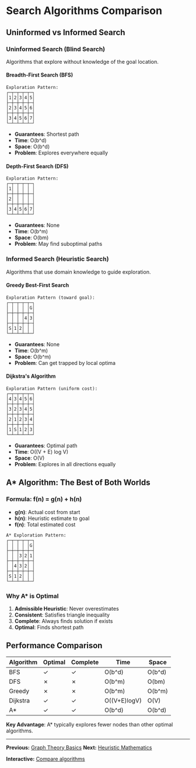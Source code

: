 # Search Algorithms Comparison

## Uninformed vs Informed Search

### Uninformed Search (Blind Search)
Algorithms that explore without knowledge of the goal location.

#### Breadth-First Search (BFS)
```
Exploration Pattern:
┌─┬─┬─┬─┬─┐
│1│2│3│4│5│
├─┼─┼─┼─┼─┤
│2│3│4│5│6│
├─┼─┼─┼─┼─┤
│3│4│5│6│7│
└─┴─┴─┴─┴─┘
```
- **Guarantees**: Shortest path
- **Time**: O(b^d)
- **Space**: O(b^d)
- **Problem**: Explores everywhere equally

#### Depth-First Search (DFS)
```
Exploration Pattern:
┌─┬─┬─┬─┬─┐
│1│ │ │ │ │
├─┼─┼─┼─┼─┤
│2│ │ │ │ │
├─┼─┼─┼─┼─┤
│3│4│5│6│7│
└─┴─┴─┴─┴─┘
```
- **Guarantees**: None
- **Time**: O(b^m)
- **Space**: O(bm)
- **Problem**: May find suboptimal paths

### Informed Search (Heuristic Search)
Algorithms that use domain knowledge to guide exploration.

#### Greedy Best-First Search
```
Exploration Pattern (toward goal):
┌─┬─┬─┬─┬─┐
│ │ │ │ │G│
├─┼─┼─┼─┼─┤
│ │ │ │4│3│
├─┼─┼─┼─┼─┤
│S│1│2│ │ │
└─┴─┴─┴─┴─┘
```
- **Guarantees**: None
- **Time**: O(b^m)
- **Space**: O(b^m)
- **Problem**: Can get trapped by local optima

#### Dijkstra's Algorithm
```
Exploration Pattern (uniform cost):
┌─┬─┬─┬─┬─┐
│4│3│4│5│6│
├─┼─┼─┼─┼─┤
│3│2│3│4│5│
├─┼─┼─┼─┼─┤
│2│1│2│3│4│
├─┼─┼─┼─┼─┤
│1│S│1│2│3│
└─┴─┴─┴─┴─┘
```
- **Guarantees**: Optimal path
- **Time**: O((V + E) log V)
- **Space**: O(V)
- **Problem**: Explores in all directions equally

## A* Algorithm: The Best of Both Worlds

### Formula: f(n) = g(n) + h(n)
- **g(n)**: Actual cost from start
- **h(n)**: Heuristic estimate to goal
- **f(n)**: Total estimated cost

```
A* Exploration Pattern:
┌─┬─┬─┬─┬─┐
│ │ │ │ │G│
├─┼─┼─┼─┼─┤
│ │ │3│2│1│
├─┼─┼─┼─┼─┤
│ │4│3│2│ │
├─┼─┼─┼─┼─┤
│S│1│2│ │ │
└─┴─┴─┴─┴─┘
```

### Why A* is Optimal
1. **Admissible Heuristic**: Never overestimates
2. **Consistent**: Satisfies triangle inequality
3. **Complete**: Always finds solution if exists
4. **Optimal**: Finds shortest path

## Performance Comparison

| Algorithm | Optimal | Complete | Time | Space |
|-----------|---------|----------|------|-------|
| BFS | ✓ | ✓ | O(b^d) | O(b^d) |
| DFS | ✗ | ✗ | O(b^m) | O(bm) |
| Greedy | ✗ | ✗ | O(b^m) | O(b^m) |
| Dijkstra | ✓ | ✓ | O((V+E)logV) | O(V) |
| A* | ✓ | ✓ | O(b^d) | O(b^d) |

**Key Advantage**: A* typically explores fewer nodes than other optimal algorithms.

---
**Previous:** [Graph Theory Basics](01-graph-theory-basics.md)
**Next:** [Heuristic Mathematics](03-heuristic-mathematics.md)

**Interactive:** [Compare algorithms](demo.html)